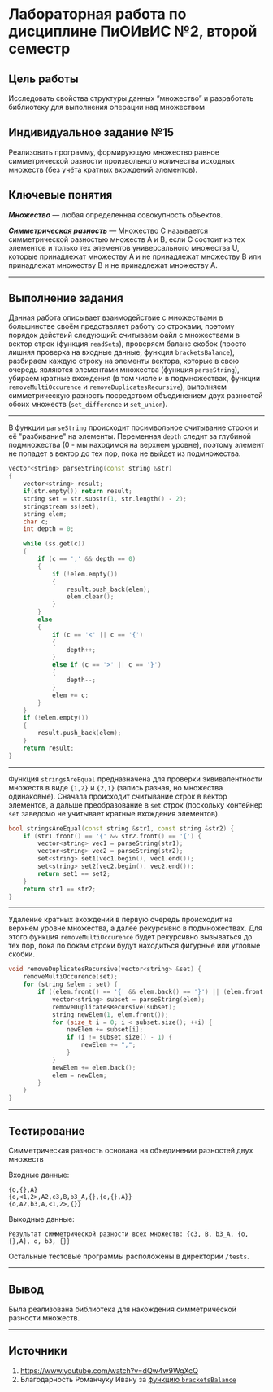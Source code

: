 # Лабораторная работа по дисциплине ПиОИвИС №2, второй семестр

## Цель работы

Исследовать свойства структуры данных “множество” и разработать библиотеку для выполнения операции над множеством

## Индивидуальное задание №15
Реализовать программу, формирующую множество равное симметрической разности произвольного количества исходных множеств (без учёта кратных вхождений элементов).
## Ключевые понятия

***Множество*** — любая определенная совокупность объектов.

***Симметрическая разность*** — Множество C называется симметрической разностью множеств A и B, если C состоит из тех элементов и только тех элементов универсального множества U, которые принадлежат множеству A и не принадлежат множеству B или принадлежат множеству B и не принадлежат множеству A.

---

## Выполнение задания

Данная работа описывает взаимодействие с множествами в большинстве своём представляет работу со строками, поэтому порядок действий следующий: считываем файл с множествами в вектор строк (функция `readSets`), проверяем баланс скобок (просто лишняя проверка на входные данные, функция `bracketsBalance`), разбираем каждую строку на элементы вектора, которые в свою очередь являются элементами множества (функция `parseString`), убираем кратные вхождения (в том числе и в подмножествах, функции `removeMultiOccurence` и `removeDuplicatesRecursive`), выполняем симметрическую разность посредством объединением двух разностей обоих множеств (`set_difference` и `set_union`).

---
В функции `parseString` происходит посимвольное считывание строки и её "разбивание" на элементы. Переменная `depth` следит за глубиной подмножества (0 - мы находимся на верхнем уровне), поэтому элемент не попадет в вектор до тех пор, пока не выйдет из подмножества.
```cpp
vector<string> parseString(const string &str)
{
    vector<string> result;
    if(str.empty()) return result;
    string set = str.substr(1, str.length() - 2);
    stringstream ss(set);
    string elem;
    char c;
    int depth = 0;

    while (ss.get(c))
    {
        if (c == ',' && depth == 0)
        {
            if (!elem.empty())
            {   
                result.push_back(elem);
                elem.clear();
            }
        }
        else
        {
            if (c == '<' || c == '{')
            {
                depth++;
            }
            else if (c == '>' || c == '}')
            {
                depth--;
            }
            elem += c;
        }
    }
    if (!elem.empty())
    {
        result.push_back(elem);
    }
    return result;
}
```

---

Функция `stringsAreEqual` предназначена для проверки эквивалентности множеств в виде `{1,2}` и `{2,1}` (запись разная, но множества одинаковые). Сначала происходит считывание строк в вектор элементов, а дальше преобразование в `set` строк (поскольку контейнер `set` заведомо не учитывает кратные вхождения элементов).

```cpp
bool stringsAreEqual(const string &str1, const string &str2) {
    if (str1.front() == '{' && str2.front() == '{') {
        vector<string> vec1 = parseString(str1);
        vector<string> vec2 = parseString(str2);
        set<string> set1(vec1.begin(), vec1.end());
        set<string> set2(vec2.begin(), vec2.end());
        return set1 == set2;
    }
    return str1 == str2;
}
```

---

Удаление кратных вхождений в первую очередь происходит на верхнем уровне множества, а далее рекурсивно в подмножествах. Для этого функция `removeMultiOccurence` будет рекурсивно вызываться до тех пор, пока по бокам строки будут находиться фигурные или угловые скобки.
```cpp
void removeDuplicatesRecursive(vector<string> &set) {
    removeMultiOccurence(set);
    for (string &elem : set) {
        if ((elem.front() == '{' && elem.back() == '}') || (elem.front() == '<' && elem.back() == '>')) {
            vector<string> subset = parseString(elem);
            removeDuplicatesRecursive(subset);
            string newElem(1, elem.front());
            for (size_t i = 0; i < subset.size(); ++i) {
                newElem += subset[i];
                if (i != subset.size() - 1) {
                    newElem += ",";
                }
            }
            newElem += elem.back();
            elem = newElem;
        }
    }  
}
```

---

## Тестирование
Симметрическая разность основана на объединении разностей двух множеств

Входные данные:
```
{o,{},A}
{o,<1,2>,A2,c3,B,b3_A,{},{o,{},A}}
{o,A2,b3,A,<1,2>,{}}
```

Выходные данные:
```
Результат симметрической разности всех множеств: {c3, B, b3_A, {o,{},A}, o, b3, {}}
```


Остальные тестовые программы расположены в директории `/tests`.

---

## Вывод
Была реализована библиотека для нахождения симметрической разности множеств.

---

## Источники
1. https://www.youtube.com/watch?v=dQw4w9WgXcQ
2. Благодарность Романчуку Ивану за [функцию `bracketsBalance`](https://github.com/iis-32170x/RPIIS/blob/%D0%A0%D0%BE%D0%BC%D0%B0%D0%BD%D1%87%D1%83%D0%BA_%D0%98/sem2/lab2/intersection.cpp#L5-L23
)